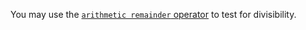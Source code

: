 You may use the [`arithmetic remainder` operator](https://doc.rust-lang.org/book/2018-edition/appendix-02-operators.html) to test for divisibility.
